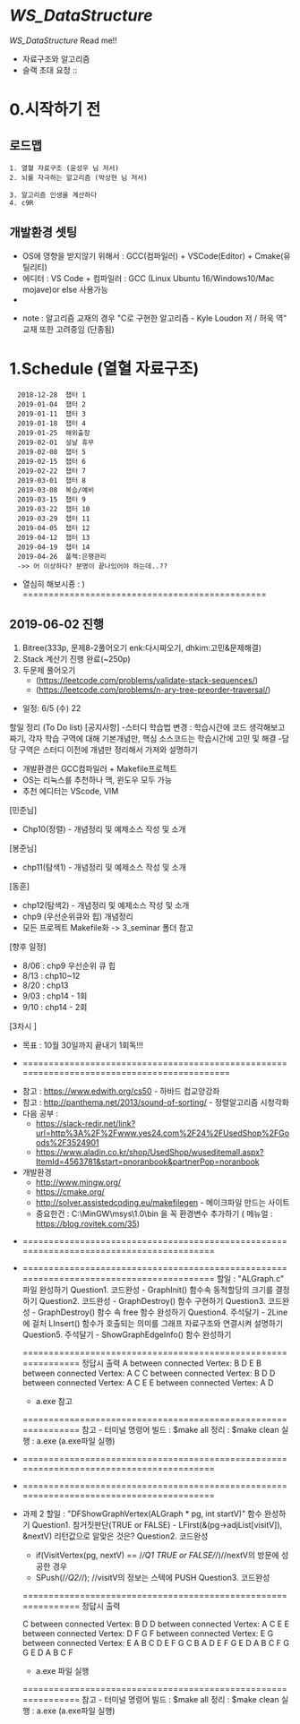 # _WS_DataStructure_
_WS_DataStructure_ Read me!!
 - 자료구조와 알고리즘 
 - 슬랙 초대 요청 :: 

# 0.시작하기 전
 ## 로드맵
 ```
 1. 열혈 자료구조 (윤성우 님 저서)
 2. 뇌를 자극하는 알고리즘 (박상현 님 저서)

3. 알고리즘 인생을 계산하다
4. c9R
 ```
 ## 개발환경 셋팅 
 - OS에 영향을 받지않기 위해서 : GCC(컴파일러) + VSCode(Editor) + Cmake(유틸리티)
 - 에디터 : VS Code + 컴파일러 : GCC  (Linux Ubuntu 16/Windows10/Mac mojave)or else 사용가능
 - 
 
 
 * note : 알고리즘 교재의 경우 "C로 구현한 알고리즘 - Kyle Loudon 저 / 허욱 역" 교재 또한 고려중임 (단종됨)

# 1.Schedule (열혈 자료구조)


  ```
    2018-12-28	챕터 1
    2019-01-04	챕터 2
    2019-01-11	챕터 3
    2019-01-18	챕터 4
    2019-01-25	해외출장
    2019-02-01	설날 휴무
    2019-02-08	챕터 5
    2019-02-15	챕터 6
    2019-02-22	챕터 7
    2019-03-01	챕터 8
    2019-03-08	복습/예비
    2019-03-15	챕터 9
    2019-03-22	챕터 10
    2019-03-29	챕터 11
    2019-04-05	챕터 12
    2019-04-12	챕터 13
    2019-04-19	챕터 14
    2019-04-26	플젝:은행관리
    ->> 어 이상하다? 분명이 끝나있어야 하는데..??
  ```
 * 열심히 해보시죵 : )
===============================================
## 2019-06-02 진행
   1. Bitree(333p, 문제8-2풀어오기 enk:다시짜오기, dhkim:고민&문제해결)
   2. Stack 계산기 진행 완료(~250p)
   3. 두문제 풀어오기
       * (https://leetcode.com/problems/validate-stack-sequences/)
       * (https://leetcode.com/problems/n-ary-tree-preorder-traversal/)
   * 일정: 6/5 (수) 22



할일 정리 (To Do list)
[공지사항]
  -스터디 학습법 변경 : 학습시간에 코드 생각해보고 짜기, 각자 학습 구역에 대해 기본개념만, 핵심 소스코드는 학습시간에 고민 및 해결
  -담당 구역은 스터디 이전에 개념만 정리해서 가져와 설명하기
  - 개발환경은 GCC컴파일러 + Makefile프로젝트
  - OS는 리눅스를 추천하나 맥, 윈도우 모두 가능
  - 추천 에디터는 VScode, VIM

[민준님]
  - Chp10(정렬) - 개념정리 및 예제소스 작성 및 소개

[봉준님]
  - chp11(탐색1) - 개념정리 및 예제소스 작성 및 소개

[동훈]
  - chp12(탐색2) - 개념정리 및 예제소스 작성 및 소개
  - chp9 (우선순위큐와 힙) 개념정리
  - 모든 프로젝트 Makefile화 -> 3_seminar 폴더 참고

[향후 일정]
  - 8/06 : chp9 우선순위 큐 힙
  - 8/13 : chp10~12
  - 8/20 : chp13
  - 9/03 : chp14 - 1회
  - 9/10 : chp14 - 2회

[3차시 ]
  - 목표 : 10월 30일까지 끝내기 1회독!!!


 * ===========================================================================================
 - 참고 : https://www.edwith.org/cs50 - 하바드 컴교양강좌
 - 참고 : http://panthema.net/2013/sound-of-sorting/ - 정렬알고리즘 시청각화
  - 다음 공부 : 
    - https://slack-redir.net/link?url=http%3A%2F%2Fwww.yes24.com%2F24%2FUsedShop%2FGoods%2F3524901
    - https://www.aladin.co.kr/shop/UsedShop/wuseditemall.aspx?ItemId=4563781&start=pnoranbook&partnerPop=noranbook
  - 개발환경
    - http://www.mingw.org/
    - https://cmake.org/
    - http://solver.assistedcoding.eu/makefilegen - 메이크파일 만드는 사이트
    - 중요한건 : C:\MinGW\msys\1.0\bin 을 꼭 환경변수 추가하기 ( 메뉴얼 : https://blog.rovitek.com/35)
   
 * ========================================================================================
 * ========================================================================================
    할일 : "ALGraph.c" 파일 완성하기
    Question1. 코드완성 - GraphInit() 함수속 동적할당의 크기를 결정하기
    Question2. 코드완성 - GraphDestroy() 함수 구현하기
    Question3. 코드완성 - GraphDestroy() 함수 속 free 함수 완성하기
    Question4. 주석달기 - 2Line에 걸처 LInsert() 함수가 호출되는 의미를 그래프 자료구조와 연결시켜 설명하기
    Question5. 주석달기 - ShowGraphEdgeInfo() 함수 완성하기

    ==============================================================
    정답시 출력 
    A between connected Vertex: B D E
    B between connected Vertex: A C
    C between connected Vertex: B D
    D between connected Vertex: A C E
    E between connected Vertex: A D

    * a.exe 참고


    ==============================================================
    참고 - 터미널 명령어 
    빌드 : $make all
    정리 : $make clean
    실행 : a.exe (a.exe파일 실행)


  

 * ========================================================================================
 * ========================================================================================
  * 과제 2
    할일 : "DFShowGraphVertex(ALGraph * pg, int startV)" 함수 완성하기
    Question1. 참거짓판단(TRUE or FALSE) - LFirst(&(pg->adjList[visitV]), &nextV) 리턴값으로 알맞은 것은?
    Question2. 코드완성 
      - if(VisitVertex(pg, nextV) == /*/Q1 TRUE or FALSE/*/)//nextV의 방문에 성공한 경우
      - SPush(/*/Q2/*/); //visitV의 정보는 스텍에 PUSH 
    Question3. 코드완성 

    ==============================================================
    정답시 출력 

    C between connected Vertex: B D
    D between connected Vertex: A C E
    E between connected Vertex: D F G
    F between connected Vertex: E
    G between connected Vertex: E
    A B C D E F G
    C B A D E F G
    E D A B C F G
    G E D A B C F

    * a.exe 파일 실행


    ==============================================================
    참고 - 터미널 명령어 
    빌드 : $make all
    정리 : $make clean
    실행 : a.exe (a.exe파일 실행)

